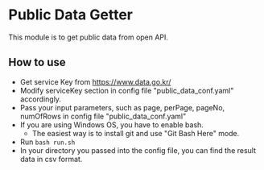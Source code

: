 # Public Data Getter
This module is to get public data from open API.

## How to use
- Get service Key from https://www.data.go.kr/
- Modify serviceKey section in config file "public_data_conf.yaml" accordingly.
- Pass your input parameters, such as page, perPage, pageNo, numOfRows in config file "public_data_conf.yaml"
- If you are using Windows OS, you have to enable bash.
    - The easiest way is to install git and use "Git Bash Here" mode.
- Run `bash run.sh`
- In your directory you passed into the config file, you can find the result data in csv format.